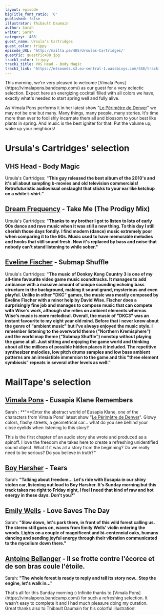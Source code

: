 ```yaml
---
layout: episode
bigTitle_font_ratio: '6'
published: false
illustrator: Thibault Daumain
author: Sarah
writer: Sarah
category: '488'
guest_name: Ursula's Cartridges
guest_color: trippy
episode_URL: 'http://mailta.pe/488/Ursulas-Cartridges/'
guestPic: guestPic488.jpg
track1_color: trippy
track1_title: VHS Head - Body Magic
track1_link: 'https://mtsounds.s3.eu-central-1.wasabisys.com/488/track1.mp3'
---
```

<p id="introduction">This morning, we're very pleased to welcome [Vimala Pons](https://vimalapons.bandcamp.com/) as our guest for a very eclectic selection. Expect here an energizing cocktail filled with all colors we have, exactly what's needed to start spring well and fully alive.

As Vimala Pons performs it in her latest show "[Le Périmètre de Denver](https://www.theatre-contemporain.net/spectacles/Le-Perimetre-de-Denver/lesdates)" we may not be one but many. Many things, many people, many stories. It's time more than ever to foolishly incarnate them all and blossom to your best like plants in spring. And music is the best igniter for that. Put the volume up, wake up your neighbors!
</p>

# Ursula's Cartridges' selection

## VHS Head - Body Magic
Ursula's Cartridges: **"**This guy released the best album of the 2010's and it's all about sampling b-movies and old television commercials! Retrofuturistic audiovisual onslaught that sticks to your ear like ketchup on a white t-shirt.**"**

## [Dream Frequency](https://peachesofficial.bandcamp.com) - Take Me (The Prodigy Mix)
Ursula's Cartridges: **"**Thanks to my brother I got to listen to lots of early 90s dance and rave music when it was still a new thing. To this day I still cherish those days fondly. I find modern (dance) music extremely poor when comparing it to the 90s. Music used to have memorable melodies and hooks that still sound fresh. Now it's replaced by bass and noise that nobody can't stand listening to while sober.**"**

## [Eveline Fischer](https://mmodemm.bandcamp.com/album/das-kinn-mdm-5) - Submap Shuffle
Ursula's Cartridges: **"**The music of Donkey Kong Country 3 is one of my all-time favourite video game music soundtracks. It manages to add ambiance with a massive amount of unique sounding echoing bass structure in the background, making it sound grand, mysterious and even playful. Unlike in other "DKC" games, the music was mostly composed by Eveline Fischer with a minor help by David Wise. Fischer does a surprisingly fine job and manages to compose music that can compete with Wise's work, although she relies on ambient elements whereas Wise's music is more melodical. Overall, the music of "DKC3" was an instant favourite to my eight year old mind. Before that i never knew about the genre of "ambient music" but i've always enjoyed the music style. I remember listening to the overworld theme ("Northern Kremisphere") and the world map theme ("Submap Shuffle") nonstop without playing the game at all. Just sitting and enjoying the game world and thinking about all the millions of possible hidden places it included. The repetitive synthesizer melodies, low pitch drums samples and low bass ambient patterns are an irresistible immersion to the game and this "three element symbiosis" repeats in several other levels as well.**"**

# MailTape's selection

## [Vimala Pons](https://vimalapons.bandcamp.com/) - Eusapia Klane Remembers
Sarah : **"**Enter the abstract world of Eusapia Klane, one of the characters from Vimala Pons' latest show "[Le Périmètre de Denver](https://www.theatre-contemporain.net/spectacles/Le-Perimetre-de-Denver/lesdates)". Glowy colors, flashy streets, a geometrical car... what do you see behind your close eyelids when listening to this story?

This is the first chapter of an audio story she wrote and produced as a spinoff. I love the freedom she takes here to create a refreshing unidentified sound object. What if it was all a story from the beginning? Do we really need to be serious? Do you believe in truth?**"**  

## [Boy Harsher](https://boyharsher.bandcamp.com) - Tears
Sarah: **"**Talking about freedom... Let's ride with Eusapia in our shiny stolen car, listening out loud to Boy Harsher. It's Sunday morning but this track takes me right to Friday night, I feel I need that kind of raw and hot energy in these days. Don't you?**"**

## [Emily Wells](https://emilywells.bandcamp.com) - Love Saves The Day
Sarah: **"**Slow down, let's park there, in front of this wild forest calling us. The stereo still goes on, waves from Emily Wells' violin entering the woods. Lights on a couple of magnificent and bi-centennial oaks, humans dancing and sending joyful energy through their vibration communicated to the mycelium down there.**"**

## [Antoine Bellanger](https://antoinebellanger.bandcamp.com) - Il se frotte contre l'écorce et de son bras coule l'étoile.
Sarah: **"**The whole forest is ready to reply and tell its story now.. Stop the engine, let's walk in...**"**

<p id="outroduction">That's all for this Sunday morning :) Infinite thanks to [Vimala Pons](https://vimalapons.bandcamp.com/) for such a refreshing selection. It wasn't easy to complete it and I had much pleasure doing my curation. Great thanks also to Thibault Daumain for his colorful illustration!</p>
